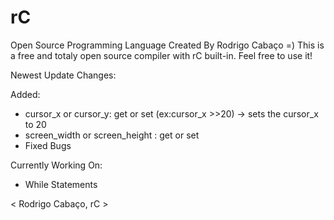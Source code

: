 # rC

Open Source Programming Language Created By Rodrigo Cabaço =) This is a free and totaly open source compiler with rC built-in. Feel free to use it!


Newest Update Changes:

Added:
- cursor_x or cursor_y: get or set (ex:cursor_x >>20) -> sets the cursor_x to 20
- screen_width or screen_height : get or set
- Fixed Bugs

Currently Working On:

- While Statements

< Rodrigo Cabaço, rC >
